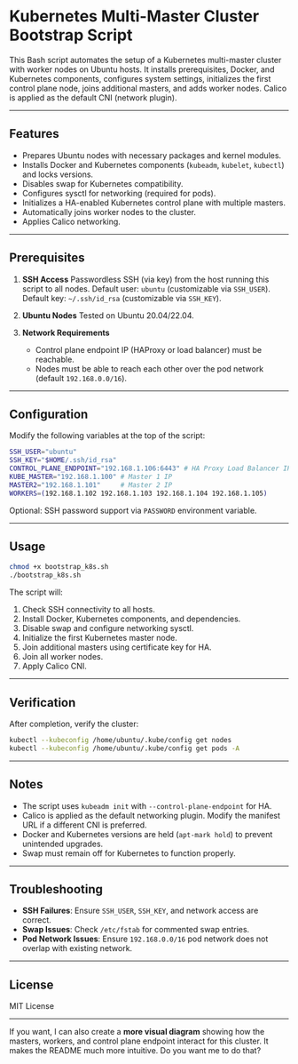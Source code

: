 # Kubernetes Multi-Master Cluster Bootstrap Script

This Bash script automates the setup of a Kubernetes multi-master cluster with worker nodes on Ubuntu hosts. It installs prerequisites, Docker, and Kubernetes components, configures system settings, initializes the first control plane node, joins additional masters, and adds worker nodes. Calico is applied as the default CNI (network plugin).

---

## Features

* Prepares Ubuntu nodes with necessary packages and kernel modules.
* Installs Docker and Kubernetes components (`kubeadm`, `kubelet`, `kubectl`) and locks versions.
* Disables swap for Kubernetes compatibility.
* Configures sysctl for networking (required for pods).
* Initializes a HA-enabled Kubernetes control plane with multiple masters.
* Automatically joins worker nodes to the cluster.
* Applies Calico networking.

---

## Prerequisites

1. **SSH Access**
   Passwordless SSH (via key) from the host running this script to all nodes.
   Default user: `ubuntu` (customizable via `SSH_USER`).
   Default key: `~/.ssh/id_rsa` (customizable via `SSH_KEY`).

2. **Ubuntu Nodes**
   Tested on Ubuntu 20.04/22.04.

3. **Network Requirements**
   * Control plane endpoint IP (HAProxy or load balancer) must be reachable.
   * Nodes must be able to reach each other over the pod network (default `192.168.0.0/16`).

---

## Configuration

Modify the following variables at the top of the script:

```bash
SSH_USER="ubuntu"
SSH_KEY="$HOME/.ssh/id_rsa"
CONTROL_PLANE_ENDPOINT="192.168.1.106:6443" # HA Proxy Load Balancer IP
KUBE_MASTER="192.168.1.100" # Master 1 IP
MASTER2="192.168.1.101"     # Master 2 IP
WORKERS=(192.168.1.102 192.168.1.103 192.168.1.104 192.168.1.105)
```

Optional: SSH password support via `PASSWORD` environment variable.

---

## Usage

```bash
chmod +x bootstrap_k8s.sh
./bootstrap_k8s.sh
```

The script will:

1. Check SSH connectivity to all hosts.
2. Install Docker, Kubernetes components, and dependencies.
3. Disable swap and configure networking sysctl.
4. Initialize the first Kubernetes master node.
5. Join additional masters using certificate key for HA.
6. Join all worker nodes.
7. Apply Calico CNI.

---

## Verification

After completion, verify the cluster:

```bash
kubectl --kubeconfig /home/ubuntu/.kube/config get nodes
kubectl --kubeconfig /home/ubuntu/.kube/config get pods -A
```

---

## Notes

* The script uses `kubeadm init` with `--control-plane-endpoint` for HA.
* Calico is applied as the default networking plugin. Modify the manifest URL if a different CNI is preferred.
* Docker and Kubernetes versions are held (`apt-mark hold`) to prevent unintended upgrades.
* Swap must remain off for Kubernetes to function properly.

---

## Troubleshooting

* **SSH Failures**: Ensure `SSH_USER`, `SSH_KEY`, and network access are correct.
* **Swap Issues**: Check `/etc/fstab` for commented swap entries.
* **Pod Network Issues**: Ensure `192.168.0.0/16` pod network does not overlap with existing network.

---

## License

MIT License

---

If you want, I can also create a **more visual diagram** showing how the masters, workers, and control plane endpoint interact for this cluster. It makes the README much more intuitive. Do you want me to do that?

